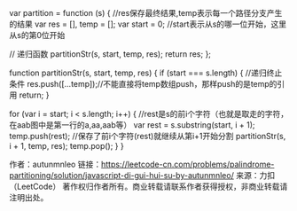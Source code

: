 var partition = function (s) {
  //res保存最终结果,temp表示每一个路径分支产生的结果
  var res = [], temp = [];
  var start = 0; //start表示从s的哪一位开始，这里从s的第0位开始

  // 递归函数
  partitionStr(s, start, temp, res);
  return res;
};

function partitionStr(s, start, temp, res) {
  if (start === s.length) { //递归终止条件
    res.push([...temp]);//不能直接将temp数组push，那样push的是temp的引用
    return;
  }


  for (var i = start; i < s.length; i++) {
    //rest是s的前i个字符（也就是取走的字符，在aab图中是第一行的a,aa,aab等）
    var rest = s.substring(start, i + 1);
    temp.push(rest);
    //保存了前i个字符(rest)就继续从第i+1开始分割
    partitionStr(s, i + 1, temp, res);
    temp.pop();
  }
}

作者：autunmnleo
链接：https://leetcode-cn.com/problems/palindrome-partitioning/solution/javascript-di-gui-hui-su-by-autunmnleo/
来源：力扣（LeetCode）
著作权归作者所有。商业转载请联系作者获得授权，非商业转载请注明出处。